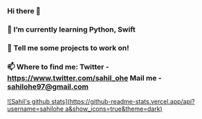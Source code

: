 ### Hi there 👋
### 🌱 I’m currently learning Python, Swift
### 💬 Tell me some projects to work on!
### 📫 Where to find me: Twitter - https://www.twitter.com/sahil_ohe Mail me - sahilohe97@gmail.com

[![Sahil's github stats](https://github-readme-stats.vercel.app/api?username=sahilohe a&show_icons=true&theme=dark)](https://github.com/anuraghazra/github-readme-stats)

<!--
**sahilohe/sahilohe** is a ✨ _special_ ✨ repository because its `README.md` (this file) appears on your GitHub profile.

Here are some ideas to get you started:

- 🔭 I’m currently working on ...
### 🌱 I’m currently learning Python, Swift
- 👯 I’m looking to collaborate on ...
- 🤔 I’m looking for help with ...
### 💬 Tell me some projects to work on!
### 📫 How to reach me: Twitter - https://www.twitter.com/sahil_ohe Mail me - sahilohe97@gmail.com
- 😄 Pronouns: ...
- ⚡ Fun fact: ...
-->

